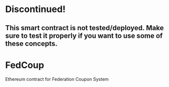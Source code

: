 # Discontinued!
## This smart contract is not tested/deployed. Make sure to test it properly if you want to use some of these concepts.  

# FedCoup
Ethereum contract for Federation Coupon System

